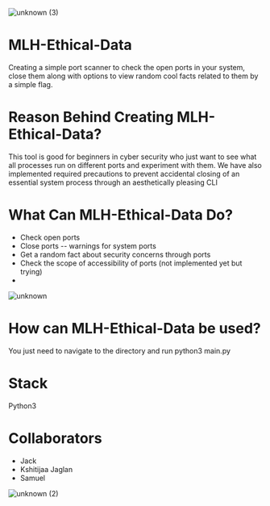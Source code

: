 
![unknown (3)](https://user-images.githubusercontent.com/39042025/114225289-627ffe00-992f-11eb-9954-aab5823995b8.png)

# MLH-Ethical-Data
Creating a simple port scanner to check the open ports in your system, close them along with options to view random cool facts related to them by a simple flag.

# Reason Behind Creating MLH-Ethical-Data?
This tool is good for beginners in cyber security who just want to see what all processes run on different ports and experiment with them. We have also implemented required precautions to prevent accidental closing of an essential system process through an aesthetically pleasing CLI

# What Can MLH-Ethical-Data Do?
- Check open ports
- Close ports -- warnings for system ports
- Get a random fact about security concerns through ports
- Check the scope of accessibility of ports (not implemented yet but trying)
- 
![unknown](https://user-images.githubusercontent.com/39042025/114224962-0026fd80-992f-11eb-87f6-483f8066b569.png)

# How can MLH-Ethical-Data be used?
You just need to navigate to the directory and run python3 main.py

# Stack
Python3

# Collaborators 
- Jack
- Kshitijaa Jaglan
- Samuel

![unknown (2)](https://user-images.githubusercontent.com/39042025/114225442-8b07f800-992f-11eb-8a1e-f7c022217314.png)
